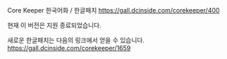 Core Keeper 한국어화 / 한글패치
https://gall.dcinside.com/corekeeper/400

현재 이 버전은 지원 종료되었습니다.

새로운 한글패치는 다음의 링크에서 얻을 수 있습니다.
https://gall.dcinside.com/corekeeper/1659

